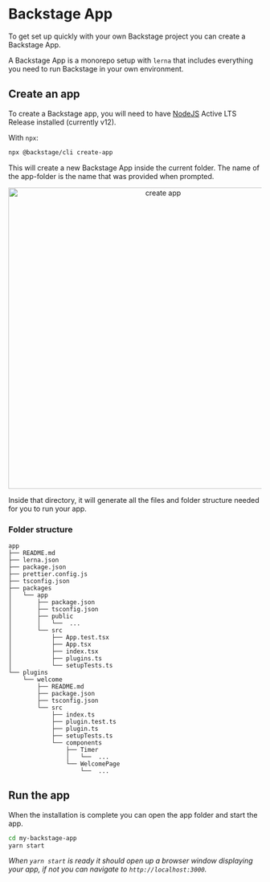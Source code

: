 # Backstage App

To get set up quickly with your own Backstage project you can create a Backstage
App.

A Backstage App is a monorepo setup with `lerna` that includes everything you
need to run Backstage in your own environment.

## Create an app

To create a Backstage app, you will need to have
[NodeJS](https://nodejs.org/en/download/) Active LTS Release installed
(currently v12).

With `npx`:

```bash
npx @backstage/cli create-app
```

This will create a new Backstage App inside the current folder. The name of the
app-folder is the name that was provided when prompted.

<p align='center'>
    <img src='https://github.com/spotify/backstage/raw/master/docs/create-app_output.png' width='600' alt='create app'>
</p>

Inside that directory, it will generate all the files and folder structure
needed for you to run your app.

### Folder structure

```
app
├── README.md
├── lerna.json
├── package.json
├── prettier.config.js
├── tsconfig.json
├── packages
│   └── app
│       ├── package.json
│       ├── tsconfig.json
│       ├── public
│       │   └──  ...
│       └── src
│           ├── App.test.tsx
│           ├── App.tsx
│           ├── index.tsx
│           ├── plugins.ts
│           └── setupTests.ts
└── plugins
    └── welcome
        ├── README.md
        ├── package.json
        ├── tsconfig.json
        └── src
            ├── index.ts
            ├── plugin.test.ts
            ├── plugin.ts
            ├── setupTests.ts
            └── components
                ├── Timer
                │   └──  ...
                └── WelcomePage
                    └──  ...
```

## Run the app

When the installation is complete you can open the app folder and start the app.

```bash
cd my-backstage-app
yarn start
```

_When `yarn start` is ready it should open up a browser window displaying your
app, if not you can navigate to `http://localhost:3000`._
